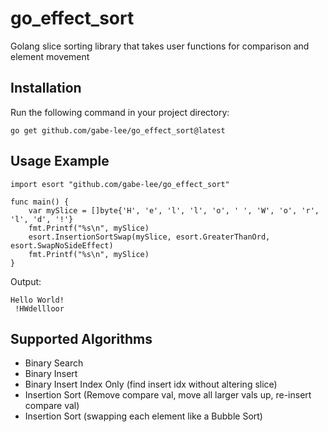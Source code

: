 # go_effect_sort
Golang slice sorting library that takes user functions for comparison and element movement

## Installation
Run the following command in your project directory:
```
go get github.com/gabe-lee/go_effect_sort@latest
```
## Usage Example
```golang
import esort "github.com/gabe-lee/go_effect_sort"

func main() {
    var mySlice = []byte{'H', 'e', 'l', 'l', 'o', ' ', 'W', 'o', 'r', 'l', 'd', '!'}
    fmt.Printf("%s\n", mySlice)
    esort.InsertionSortSwap(mySlice, esort.GreaterThanOrd, esort.SwapNoSideEffect)
    fmt.Printf("%s\n", mySlice)
}
```
Output:
```
Hello World!
 !HWdellloor
```
## Supported Algorithms
  - Binary Search
  - Binary Insert
  - Binary Insert Index Only (find insert idx without altering slice)
  - Insertion Sort (Remove compare val, move all larger vals up, re-insert compare val)
  - Insertion Sort (swapping each element like a Bubble Sort)

